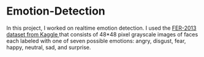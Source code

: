 # Emotion-Detection

In this project, I worked on realtime emotion detection. I used the <a href='https://www.kaggle.com/datasets/msambare/fer2013' target="blank"> FER-2013 dataset from Kaggle </a> that consists of 48*48 pixel grayscale images of faces each labeled with one of seven possible emotions: angry, disgust, fear, happy, neutral, sad, and surprise.
